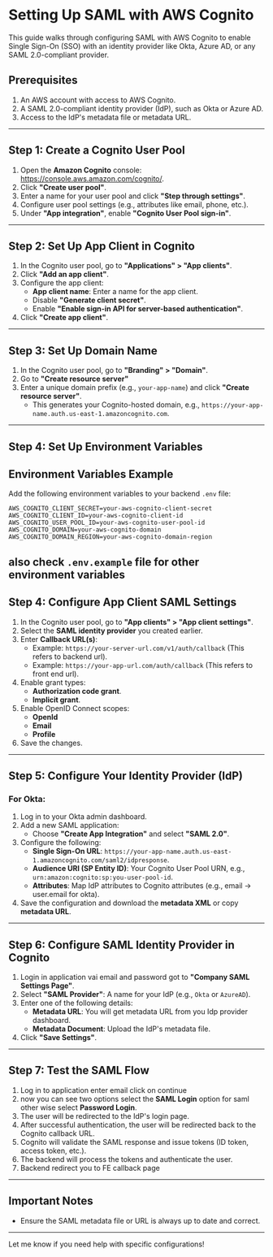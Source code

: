 # Setting Up SAML with AWS Cognito

This guide walks through configuring SAML with AWS Cognito to enable Single Sign-On (SSO) with an identity provider like Okta, Azure AD, or any SAML 2.0-compliant provider.

## Prerequisites
1. An AWS account with access to AWS Cognito.
2. A SAML 2.0-compliant identity provider (IdP), such as Okta or Azure AD.
3. Access to the IdP's metadata file or metadata URL.

---

## Step 1: Create a Cognito User Pool
1. Open the **Amazon Cognito** console: https://console.aws.amazon.com/cognito/.
2. Click **"Create user pool"**.
3. Enter a name for your user pool and click **"Step through settings"**.
4. Configure user pool settings (e.g., attributes like email, phone, etc.).
5. Under **"App integration"**, enable **"Cognito User Pool sign-in"**.

---

## Step 2: Set Up App Client in Cognito
1. In the Cognito user pool, go to **"Applications" > "App clients"**.
2. Click **"Add an app client"**.
3. Configure the app client:
   - **App client name**: Enter a name for the app client.
   - Disable **"Generate client secret"**.
   - Enable **"Enable sign-in API for server-based authentication"**.
4. Click **"Create app client"**.

---

## Step 3: Set Up Domain Name
1. In the Cognito user pool, go to **"Branding" > "Domain"**.
2. Go to **"Create resource server"**
2. Enter a unique domain prefix (e.g., `your-app-name`) and click **"Create resource server"**.
   - This generates your Cognito-hosted domain, 
         e.g., `https://your-app-name.auth.us-east-1.amazoncognito.com`.

---

## Step 4: Set Up Environment Variables
## Environment Variables Example
Add the following environment variables to your backend `.env` file:

```plaintext
AWS_COGNITO_CLIENT_SECRET=your-aws-cognito-client-secret
AWS_COGNITO_CLIENT_ID=your-aws-cognito-client-id
AWS_COGNITO_USER_POOL_ID=your-aws-cognito-user-pool-id
AWS_COGNITO_DOMAIN=your-aws-cognito-domain
AWS_COGNITO_DOMAIN_REGION=your-aws-cognito-domain-region
```

also check `.env.example` file for other environment variables
---

## Step 4: Configure App Client SAML Settings
1. In the Cognito user pool, go to **"App clients" > "App client settings"**.
2. Select the **SAML identity provider** you created earlier.
3. Enter **Callback URL(s)**:
   - Example: `https://your-server-url.com/v1/auth/callback` (This refers to backend url).
   - Example: `https://your-app-url.com/auth/callback` (This refers to front end url).
4. Enable grant types:
   - **Authorization code grant**.
   - **Implicit grant**.
5. Enable OpenID Connect scopes:
   - **OpenId**
   - **Email**
   - **Profile**
6. Save the changes.

---

## Step 5: Configure Your Identity Provider (IdP)
### For Okta:
1. Log in to your Okta admin dashboard.
2. Add a new SAML application:
   - Choose **"Create App Integration"** and select **"SAML 2.0"**.
3. Configure the following:
   - **Single Sign-On URL**: `https://your-app-name.auth.us-east-1.amazoncognito.com/saml2/idpresponse`.
   - **Audience URI (SP Entity ID)**: Your Cognito User Pool URN, e.g., `urn:amazon:cognito:sp:you-user-pool-id`.
   - **Attributes**: Map IdP attributes to Cognito attributes (e.g., email → user.email for okta).
4. Save the configuration and download the **metadata XML** or copy **metadata URL**.

---

## Step 6: Configure SAML Identity Provider in Cognito
1. Login in application vai email and password got to **"Company SAML Settings Page"**.
2. Select **"SAML Provider"**: A name for your IdP (e.g., `Okta` or `AzureAD`).
3. Enter one of the following details:
   - **Metadata URL**: You will get metadata URL from you Idp provider dashboard.
   - **Metadata Document**: Upload the IdP's metadata file.
4. Click **"Save Settings"**.

---

## Step 7: Test the SAML Flow
1. Log in to application enter email click on continue
2. now you can see two options select the **SAML Login** option for saml other wise select **Password Login**.
2. The user will be redirected to the IdP's login page.
3. After successful authentication, the user will be redirected back to the Cognito callback URL.
4. Cognito will validate the SAML response and issue tokens (ID token, access token, etc.).
5. The backend will process the tokens and authenticate the user.
6. Backend redirect you to FE callback page

---

## Important Notes
- Ensure the SAML metadata file or URL is always up to date and correct.


---

Let me know if you need help with specific configurations!
